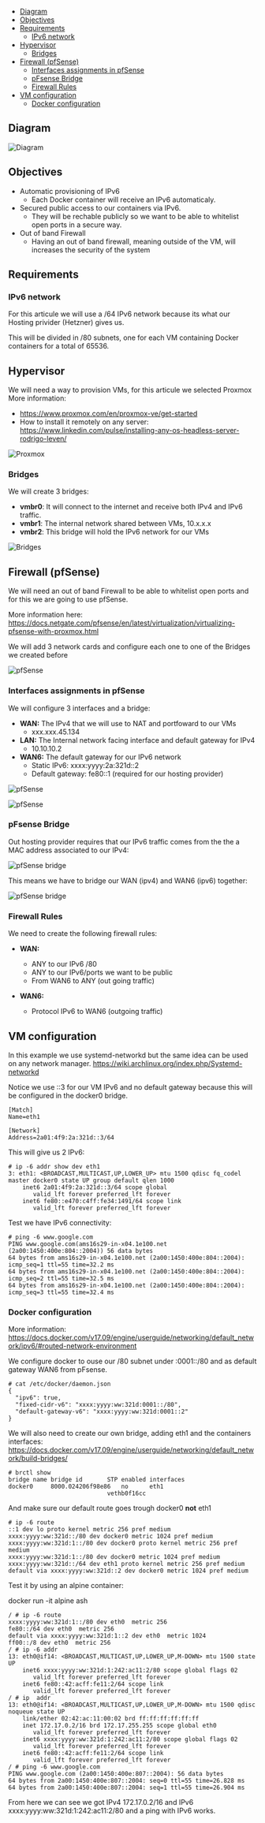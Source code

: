 - [Diagram](#diagram)
- [Objectives](#objectives)
- [Requirements](#requirements)
  - [IPv6 network](#ipv6-network)
- [Hypervisor](#hypervisor)
  - [Bridges](#bridges)
- [Firewall (pfSense)](#firewall-pfsense)
  - [Interfaces assignments in pfSense](#interfaces-assignments-in-pfsense)
  - [pFsense Bridge](#pfsense-bridge)
  - [Firewall Rules](#firewall-rules)
- [VM configuration](#vm-configuration)
  - [Docker configuration](#docker-configuration)
## Diagram
![Diagram](images/Docker&#32;IPv6&#32;Securely.png)
## Objectives 
* Automatic provisioning of IPv6
   * Each Docker container will receive an IPv6 automaticaly.
* Secured public access to our containers via IPv6.
   * They will be rechable publicly so we want to be able to whitelist open ports in a secure way.
* Out of band Firewall
   * Having an out of band firewall, meaning outside of the VM, will increases the security of the system
## Requirements
### IPv6 network
For this articule we will use a /64 IPv6 network because its what our Hosting privider (Hetzner) gives us.

This will be divided in /80 subnets, one for each VM containing Docker containers for a total of 65536.

## Hypervisor
We will need a way to provision VMs, for this articule we selected Proxmox
More information: 
* https://www.proxmox.com/en/proxmox-ve/get-started
* How to install it remotely on any server: https://www.linkedin.com/pulse/installing-any-os-headless-server-rodrigo-leven/

![Proxmox](images/proxmox.png)


### Bridges
We will create 3 bridges:
* **vmbr0**: It will connect to the internet and receive both IPv4 and IPv6 traffic.
* **vmbr1**: The internal network shared between VMs, 10.x.x.x
* **vmbr2**: This bridge will hold the IPv6 network for our VMs

![Bridges](images/bridges.png)
## Firewall (pfSense)
We will need an out of band Firewall to be able to whitelist open ports and for this we are going to use pfSense.

More information here: https://docs.netgate.com/pfsense/en/latest/virtualization/virtualizing-pfsense-with-proxmox.html

We will add 3 network cards and configure each one to one of the Bridges we created before

![pfSense](images/pfsense.png)

### Interfaces assignments in pfSense
We will configure 3 interfaces and a bridge:
* **WAN:** The IPv4 that we will use to NAT and portfoward to our VMs
  * xxx.xxx.45.134
* **LAN:** The Internal network facing interface and default gateway for IPv4
  * 10.10.10.2
* **WAN6:** The default gateway for our IPv6 network
  * Static IPv6: xxxx:yyyy:2a:321d::2
  * Default gateway: fe80::1 (required for our hosting provider)

![pfSense](images/pfsense_interfaces2.png)

![pfSense](images/pfsense_interfaces.png)

### pFsense Bridge

Out hosting provider requires that our IPv6 traffic comes from the the a MAC address associated to our IPv4:

![pfSense bridge](images/hetzner_ipv6.png)

This means we have to bridge our WAN (ipv4) and WAN6 (ipv6) together:

![pfSense bridge](images/pfsense_bridge.png)

### Firewall Rules
We need to create the following firewall rules:
* **WAN:**
  * ANY to our IPv6 /80
  * ANY to our IPv6/ports we want to be public
  * From WAN6 to ANY (out going traffic)

* **WAN6:**
  * Protocol IPv6 to WAN6 (outgoing traffic)

## VM configuration
In this example we use systemd-networkd but the same idea can be used on any network manager.
https://wiki.archlinux.org/index.php/Systemd-networkd

Notice we use ::3 for our VM IPv6 and no default gateway because this will be configured in the docker0 bridge.

```
[Match]
Name=eth1

[Network]
Address=2a01:4f9:2a:321d::3/64
```

This will give us 2 IPv6:

```
# ip -6 addr show dev eth1
3: eth1: <BROADCAST,MULTICAST,UP,LOWER_UP> mtu 1500 qdisc fq_codel master docker0 state UP group default qlen 1000
    inet6 2a01:4f9:2a:321d::3/64 scope global 
       valid_lft forever preferred_lft forever
    inet6 fe80::e470:c4ff:fe34:1491/64 scope link 
       valid_lft forever preferred_lft forever

```

Test we have IPv6 connectivity:
```
# ping -6 www.google.com
PING www.google.com(ams16s29-in-x04.1e100.net (2a00:1450:400e:804::2004)) 56 data bytes
64 bytes from ams16s29-in-x04.1e100.net (2a00:1450:400e:804::2004): icmp_seq=1 ttl=55 time=32.2 ms
64 bytes from ams16s29-in-x04.1e100.net (2a00:1450:400e:804::2004): icmp_seq=2 ttl=55 time=32.5 ms
64 bytes from ams16s29-in-x04.1e100.net (2a00:1450:400e:804::2004): icmp_seq=3 ttl=55 time=32.4 ms
```

### Docker configuration
More information: https://docs.docker.com/v17.09/engine/userguide/networking/default_network/ipv6/#routed-network-environment

We configure docker to ouse our /80 subnet under :0001::/80 and as default gateway WAN6 from pFsense.

```
# cat /etc/docker/daemon.json 
{
  "ipv6": true,
  "fixed-cidr-v6": "xxxx:yyyy:ww:321d:0001::/80",
  "default-gateway-v6": "xxxx:yyyy:ww:321d:0001::2"
}
```

We will also need to create our own bridge, adding eth1 and the containers interfaces:
https://docs.docker.com/v17.09/engine/userguide/networking/default_network/build-bridges/

```
# brctl show
bridge name	bridge id		STP enabled	interfaces
docker0		8000.024206f98e86	no		eth1
							vethb0f16cc

```
And make sure our default route goes trough docker0 **not** eth1

```
# ip -6 route
::1 dev lo proto kernel metric 256 pref medium
xxxx:yyyy:ww:321d::/80 dev docker0 metric 1024 pref medium
xxxx:yyyy:ww:321d:1::/80 dev docker0 proto kernel metric 256 pref medium
xxxx:yyyy:ww:321d:1::/80 dev docker0 metric 1024 pref medium
xxxx:yyyy:ww:321d::/64 dev eth1 proto kernel metric 256 pref medium
default via xxxx:yyyy:ww:321d::2 dev docker0 metric 1024 pref medium

```
Test it by using an alpine container:

docker run -it alpine ash

```
/ # ip -6 route
xxxx:yyyy:ww:321d:1::/80 dev eth0  metric 256 
fe80::/64 dev eth0  metric 256 
default via xxxx:yyyy:ww:321d:1::2 dev eth0  metric 1024 
ff00::/8 dev eth0  metric 256 
/ # ip -6 addr
13: eth0@if14: <BROADCAST,MULTICAST,UP,LOWER_UP,M-DOWN> mtu 1500 state UP 
    inet6 xxxx:yyyy:ww:321d:1:242:ac11:2/80 scope global flags 02 
       valid_lft forever preferred_lft forever
    inet6 fe80::42:acff:fe11:2/64 scope link 
       valid_lft forever preferred_lft forever
/ # ip  addr
13: eth0@if14: <BROADCAST,MULTICAST,UP,LOWER_UP,M-DOWN> mtu 1500 qdisc noqueue state UP 
    link/ether 02:42:ac:11:00:02 brd ff:ff:ff:ff:ff:ff
    inet 172.17.0.2/16 brd 172.17.255.255 scope global eth0
       valid_lft forever preferred_lft forever
    inet6 xxxx:yyyy:ww:321d:1:242:ac11:2/80 scope global flags 02 
       valid_lft forever preferred_lft forever
    inet6 fe80::42:acff:fe11:2/64 scope link 
       valid_lft forever preferred_lft forever
/ # ping -6 www.google.com
PING www.google.com (2a00:1450:400e:807::2004): 56 data bytes
64 bytes from 2a00:1450:400e:807::2004: seq=0 ttl=55 time=26.828 ms
64 bytes from 2a00:1450:400e:807::2004: seq=1 ttl=55 time=26.904 ms

```

From here we can see we got IPv4 172.17.0.2/16 and IPv6 xxxx:yyyy:ww:321d:1:242:ac11:2/80 and a ping with IPv6 works.

